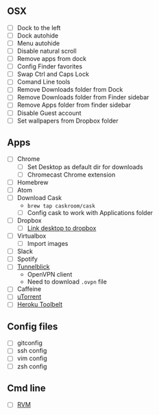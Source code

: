 ## OSX
- [ ] Dock to the left
- [ ] Dock autohide
- [ ] Menu autohide
- [ ] Disable natural scroll
- [ ] Remove apps from dock
- [ ] Config Finder favorites
- [ ] Swap Ctrl and Caps Lock
- [ ] Comand Line tools
- [ ] Remove Downloads folder from Dock
- [ ] Remove Downloads folder from Finder sidebar
- [ ] Remove Apps folder from finder sidebar
- [ ] Disable Guest account
- [ ] Set wallpapers from Dropbox folder

## Apps
- [ ] Chrome
  - [ ] Set Desktop as default dir for downloads
  - [ ] Chromecast Chrome extension
- [ ] Homebrew
- [ ] Atom
- [ ] Download Cask
  - `brew tap caskroom/cask`
  - [ ] Config cask to work with Applications folder
- [ ] Dropbox
  - [ ] [Link desktop to dropbox](https://github.com/cabe56/dotfiles/blob/master/link_desktop_and_dropbox.sh)
- [ ] Virtualbox
  - [ ] Import images
- [ ] Slack
- [ ] Spotify
- [ ] [Tunnelblick](https://tunnelblick.net/)
  - OpenVPN client
  - Need to download `.ovpn` file
- [ ] Caffeine
- [ ] [uTorrent](http://www.utorrent.com/intl/en/)
- [ ] [Heroku Toolbelt](https://toolbelt.heroku.com/)

## Config files
- [ ] gitconfig
- [ ] ssh config
- [ ] vim config
- [ ] zsh config

## Cmd line
- [ ] [RVM](https://rvm.io/rvm/install)
